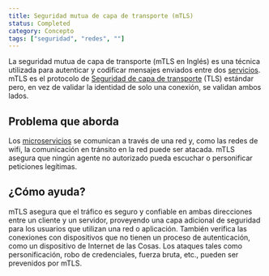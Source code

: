 ```yaml
---
title: Seguridad mutua de capa de transporte (mTLS)
status: Completed
category: Concepto
tags: ["seguridad", "redes", ""]
---
```


La seguridad mutua de capa de transporte (mTLS en Inglés) es una técnica utilizada para autenticar y codificar mensajes enviados entre dos [servicios](/es/service).
mTLS es el protocolo de [Seguridad de capa de transporte](/es/transport-layer-seguridad/) (TLS) estándar pero,
en vez de validar la identidad de solo una conexión, se validan ambos lados.

## Problema que aborda

Los [microservicios](/es/microservices-arquitectura/) se comunican a través de una red y,
como las redes de wifi, la comunicación en tránsito en la red puede ser atacada.
mTLS asegura que ningún agente no autorizado pueda escuchar o personificar peticiones legítimas.

## ¿Cómo ayuda?

mTLS asegura que el tráfico es seguro y confiable en ambas direcciones entre un cliente y un servidor,
proveyendo una capa adicional de seguridad para los usuarios que utilizan una red o aplicación.
También verifica las conexiones con dispositivos que no tienen un proceso de autenticación, como un dispositivo de Internet de las Cosas.
Los ataques tales como personificación, robo de credenciales, fuerza bruta, etc., pueden ser prevenidos por mTLS.